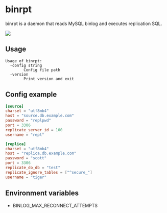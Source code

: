 # binrpt

binrpt is a daemon that reads MySQL binlog and executes replication SQL.

![](https://user-images.githubusercontent.com/117768/96328810-c9f47980-1081-11eb-93f5-c00cad75e474.png)

## Usage

```
Usage of binrpt:
  -config string
    	Config file path
  -version
    	Print version and exit
```

## Config example

```toml
[source]
charset = "utf8mb4"
host = "source.db.example.com"
password = "replpwd"
port = 3306
replicate_server_id = 100
username = "repl"

[replica]
charset = "utf8mb4"
host = "replica.db.example.com"
password = "scott"
port = 3306
replicate_do_db = "test"
replicate_ignore_tables = ["^secure_"]
username = "tiger"
```

## Environment variables

* BINLOG_MAX_RECONNECT_ATTEMPTS
